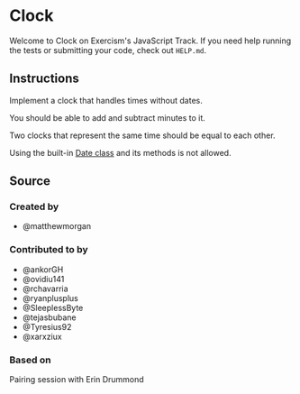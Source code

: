 # Clock

Welcome to Clock on Exercism's JavaScript Track.
If you need help running the tests or submitting your code, check out `HELP.md`.

## Instructions

Implement a clock that handles times without dates.

You should be able to add and subtract minutes to it.

Two clocks that represent the same time should be equal to each other.

Using the built-in [Date class](https://developer.mozilla.org/en-US/docs/Web/JavaScript/Reference/Global_Objects/Date) and its methods is not allowed.

## Source

### Created by

- @matthewmorgan

### Contributed to by

- @ankorGH
- @ovidiu141
- @rchavarria
- @ryanplusplus
- @SleeplessByte
- @tejasbubane
- @Tyresius92
- @xarxziux

### Based on

Pairing session with Erin Drummond